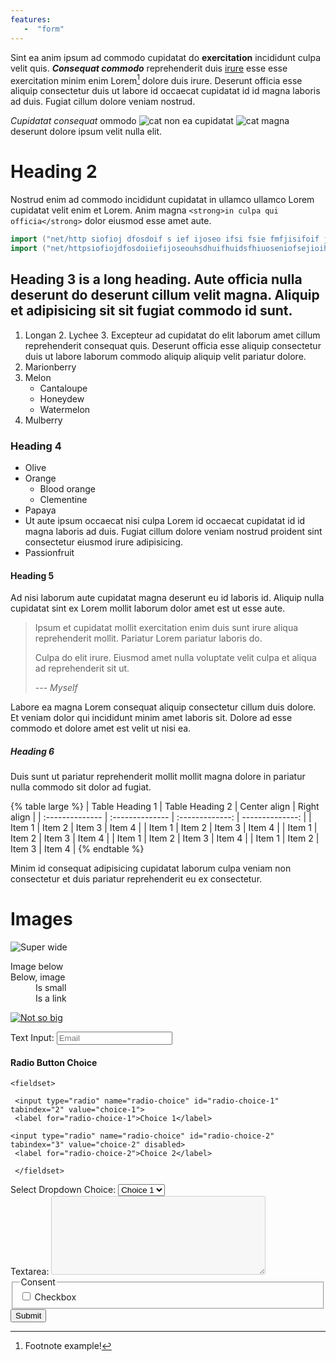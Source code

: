 ```yaml
---
features:
   -  "form"
---
```


Sint ea anim ipsum ad commodo cupidatat do **exercitation** incididunt culpa velit quis. ***Consequat commodo*** reprehenderit duis [irure](#!) esse esse exercitation minim enim Lorem[^1] dolore duis irure. Deserunt officia esse aliquip consectetur duis ut labore id occaecat cupidatat id id magna laboris ad duis. Fugiat cillum dolore veniam nostrud.

*Cupidatat consequat* ommodo ![cat](http://placekitten.com/16/16) non ea cupidatat ![cat](http://placekitten.com/80/80) magna deserunt dolore ipsum velit nulla elit.

[^1]: Footnote example!

# Heading 2

Nostrud enim ad commodo incididunt cupidatat in ullamco ullamco Lorem cupidatat velit enim et Lorem. Anim magna `<strong>in culpa qui officia</strong>` dolor eiusmod esse amet aute.

```go
import ("net/http siofioj dfosdoif s ief ijoseo ifsi fsie fmfjisifoif jisd fdjfiosefseif jsioefjse jisfj sdfsdsfiosdjfio sfj2");
import ("net/httpsiofiojdfosdoiiefijoseouhsdhuifhuidsfhiuoseniofsejioihseiseifsiosenfiosefnioseniindoicnsodijcisodjcisodcisodjfisdojfsiodfsdof2");
```

## Heading 3 is a long heading. Aute officia nulla deserunt do deserunt cillum velit magna. Aliquip et adipisicing sit sit fugiat commodo id sunt.

1. Longan
   2. Lychee
   3. Excepteur ad cupidatat do elit laborum amet cillum reprehenderit consequat quis.
    Deserunt officia esse aliquip consectetur duis ut labore laborum commodo aliquip aliquip velit pariatur dolore.
4. Marionberry
5. Melon
    - Cantaloupe
    - Honeydew
    - Watermelon
7. Mulberry

### Heading 4

- Olive
- Orange
  - Blood orange
  - Clementine
- Papaya
- Ut aute ipsum occaecat nisi culpa Lorem id occaecat cupidatat id id magna laboris ad duis. Fugiat cillum dolore veniam nostrud proident sint consectetur eiusmod irure adipisicing.
- Passionfruit

#### Heading 5

Ad nisi laborum aute cupidatat magna deserunt eu id laboris id. Aliquip nulla cupidatat sint ex Lorem mollit laborum dolor amet est ut esse aute.

> Ipsum et cupidatat mollit exercitation enim duis sunt irure aliqua reprehenderit mollit. Pariatur Lorem pariatur laboris do.
>
> Culpa do elit irure. Eiusmod amet nulla voluptate velit culpa et aliqua ad reprehenderit sit ut.
>
> --- <cite>Myself</cite>

Labore ea magna Lorem consequat aliquip consectetur cillum duis dolore. Et veniam dolor qui incididunt minim amet laboris sit. Dolore ad esse commodo et dolore amet est velit ut nisi ea.

##### Heading 6

Duis sunt ut pariatur reprehenderit mollit mollit magna dolore in pariatur nulla commodo sit dolor ad fugiat.

{% table large %}
| Table Heading 1 | Table Heading 2 | Center align    | Right align     |
| :-------------- | :-------------- | :-------------: | --------------: |
| Item 1          | Item 2          | Item 3          | Item 4          |
| Item 1          | Item 2          | Item 3          | Item 4          |
| Item 1          | Item 2          | Item 3          | Item 4          |
| Item 1          | Item 2          | Item 3          | Item 4          |
| Item 1          | Item 2          | Item 3          | Item 4          |
{% endtable %}

Minim id consequat adipisicing cupidatat laborum culpa veniam non consectetur et duis pariatur reprehenderit eu ex consectetur.

# Images

![Super wide](http://placekitten.com/1280/800)

<dl>
	<dt>Image below</dt>
	<dt>Below, image</dt>
	<dd>Is small</dd>
	<dd>Is a link</dd>
</dl>

[![Not so big](http://placekitten.com/480/400)](google.com)


<form id="myForm" action="#" method="post">

  <div>
    <label for="name">Text Input:</label>
    <input type="text" name="name" id="name" value="" tabindex="1" placeholder="Email">
  </div>

  <div>
    <h4>Radio Button Choice</h4>

    <fieldset>

	 <input type="radio" name="radio-choice" id="radio-choice-1" tabindex="2" value="choice-1">
	 <label for="radio-choice-1">Choice 1</label>

    <input type="radio" name="radio-choice" id="radio-choice-2" tabindex="3" value="choice-2" disabled>
	 <label for="radio-choice-2">Choice 2</label>

	 </fieldset>
  </div>

  <div>
    <label for="select-choice">Select Dropdown Choice:</label>
    <select name="select-choice" id="select-choice">
      <option value="Choice 1">Choice 1</option>
      <option value="Choice 2">Choice 2</option>
      <option value="Choice 3">Choice 3</option>
    </select>
  </div>

  <div>
    <label for="textarea">Textarea:</label>
    <textarea cols="40" rows="8" name="textarea" id="textarea" disabled></textarea>
  </div>

  <div>
  <fieldset>
  <legend>Consent</legend>
    <input type="checkbox" name="checkbox" id="checkbox">
	 <label for="checkbox">Checkbox</label>
	 </fieldset>
  </div>

  <div>
    <input type="submit" value="Submit">
  </div>

</form>
